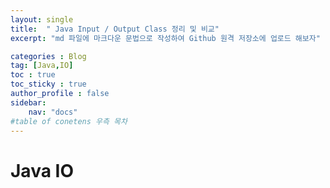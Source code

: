 ```yaml
---
layout: single
title:  " Java Input / Output Class 정리 및 비교"
excerpt: "md 파일에 마크다운 문법으로 작성하여 Github 원격 저장소에 업로드 해보자"

categories : Blog
tag: [Java,IO]
toc : true
toc_sticky : true
author_profile : false
sidebar: 
    nav: "docs"
#table of conetens 우측 목차 
---
```




#  Java IO
